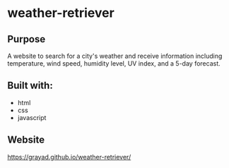 # weather-retriever

## Purpose
A website to search for a city's weather and receive information including temperature, wind speed, humidity level, UV index, and a 5-day forecast.

## Built with:
- html
- css
- javascript

## Website
https://grayad.github.io/weather-retriever/
